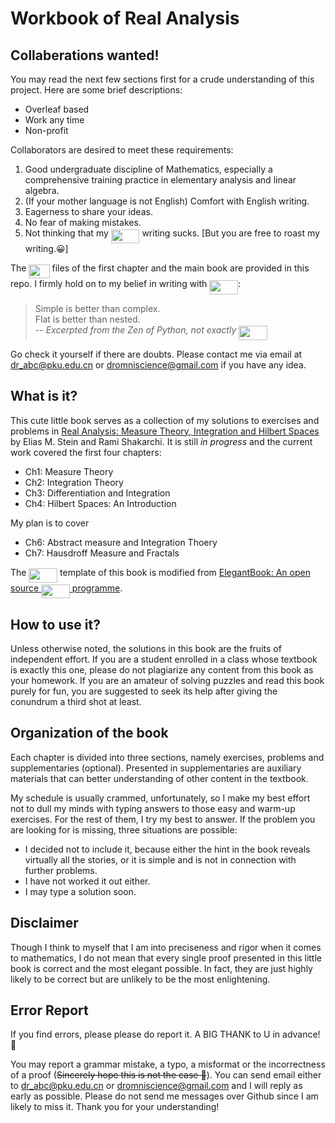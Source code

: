 # Workbook of Real Analysis

## Collaberations wanted!

You may read the next few sections first for a crude understanding of this project. Here are some brief descriptions:

- Overleaf based
- Work any time
- Non-profit

Collaborators are desired to meet these requirements:
1. Good undergraduate discipline of Mathematics, especially a comprehensive training practice in elementary analysis and linear algebra.
2. (If your mother language is not English) Comfort with English writing.
3. Eagerness to share your ideas.
4. No fear of making mistakes.
5. Not thinking that my <img src="svgs/87181ad2b235919e0785dee664166921.svg?invert_in_darkmode" align=middle width=45.69716744999999pt height=22.465723500000017pt/> writing sucks. [But you are free to roast my writing.😀]

The <img src="svgs/1f0597fbd477973ca54be5f188c6438f.svg?invert_in_darkmode" align=middle width=33.19013609999999pt height=22.465723500000017pt/> files of the first chapter and the main book are provided in this repo. I firmly hold on to my belief in writing with <img src="svgs/87181ad2b235919e0785dee664166921.svg?invert_in_darkmode" align=middle width=45.69716744999999pt height=22.465723500000017pt/>:
> Simple is better than complex.  
> Flat is better than nested.  
> *-- Excerpted from the Zen of Python, not exactly <img src="svgs/87181ad2b235919e0785dee664166921.svg?invert_in_darkmode" align=middle width=45.69716744999999pt height=22.465723500000017pt/>*

Go check it yourself if there are doubts. Please contact me via email at dr_abc@pku.edu.cn or dromniscience@gmail.com if you have any idea.

## What is it?
This cute little book serves as a collection of my solutions to exercises and problems in [Real Analysis: Measure Theory, Integration and Hilbert Spaces](https://press.princeton.edu/books/hardcover/9780691113869/real-analysis) by Elias M. Stein and Rami Shakarchi. It is still *in progress* and the current work covered the first four chapters:

- Ch1: Measure Theory
- Ch2: Integration Theory
- Ch3: Differentiation and Integration
- Ch4: Hilbert Spaces: An Introduction

My plan is to cover 

- Ch6: Abstract measure and Integration Thoery
- Ch7: Hausdroff Measure and Fractals

The <img src="svgs/87181ad2b235919e0785dee664166921.svg?invert_in_darkmode" align=middle width=45.69716744999999pt height=22.465723500000017pt/> template of this book is modified from [ElegantBook: An open source <img src="svgs/87181ad2b235919e0785dee664166921.svg?invert_in_darkmode" align=middle width=45.69716744999999pt height=22.465723500000017pt/> programme](https://github.com/ElegantLaTeX/ElegantBook).

## How to use it?
Unless otherwise noted, the solutions in this book are the fruits of independent effort. If you are a student enrolled in a class whose textbook is exactly this one, please do not plagiarize any content from this book as your homework. If you are an amateur of solving puzzles and read this book purely for fun, you are suggested to seek its help after giving the conundrum a third shot at least.

## Organization of the book
Each chapter is divided into three sections, namely exercises, problems and supplementaries (optional). Presented in supplementaries are auxiliary materials that can better understanding of other content in the textbook.

My schedule is usually crammed, unfortunately, so I make my best effort not to dull my minds with typing answers to those easy and warm-up exercises. For the rest of them, I try my best to answer. If the problem you are looking for is missing, three situations are possible:
- I decided not to include it, because either the hint in the book reveals virtually all the stories, or it is simple and is not in connection with further problems.
- I have not worked it out either.
- I may type a solution soon.


## Disclaimer
Though I think to myself that I am into preciseness and rigor when it comes to mathematics, I do not mean that every single proof presented in this little book is correct and the most elegant possible. In fact, they are just highly likely to be correct but are unlikely to be the most enlightening.

## Error Report
If you find errors, please please do report it. A BIG THANK to U in advance! 🥰

You may report a grammar mistake, a typo, a misformat or the incorrectness of a proof (~~Sincerely hope this is not the case 🥺~~). You can send email either to dr_abc@pku.edu.cn or dromniscience@gmail.com and I will reply as early as possible. Please do not send me messages over Github since I am likely to miss it. Thank you for your understanding!